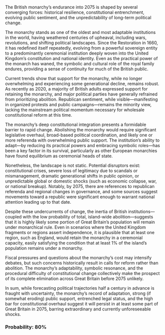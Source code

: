 The British monarchy’s endurance into 2075 is shaped by several converging forces: historical resilience, constitutional entrenchment, evolving public sentiment, and the unpredictability of long-term political change.

The monarchy stands as one of the oldest and most adaptable institutions in the world, having weathered centuries of upheaval, including wars, revolutions, and shifting political landscapes. Since the Restoration in 1660, it has redefined itself repeatedly, evolving from a powerful sovereign entity to a predominantly ceremonial institution deeply woven into the United Kingdom’s constitution and national identity. Even as the practical power of the monarch has waned, the symbolic and cultural role of the royal family endures, providing a sense of continuity for much of the British public.

Current trends show that support for the monarchy, while no longer overwhelming and experiencing some generational decline, remains robust. As recently as 2020, a majority of British adults expressed support for retaining the monarchy, and major political parties have generally refrained from prioritizing abolition. Republican sentiment, while visible—manifesting in organized protests and public campaigns—remains the minority view, lacking the mainstream political momentum necessary for wholesale constitutional reform at this time.

The monarchy’s deep constitutional integration presents a formidable barrier to rapid change. Abolishing the monarchy would require significant legislative overhaul, broad-based political coordination, and likely one or more referenda with overwhelming public support. The institution’s ability to adapt—by reducing its practical powers and embracing symbolic roles—has been a key factor in its survival, particularly as other European monarchies have found equilibrium as ceremonial heads of state.

Nonetheless, the landscape is not static. Potential disruptors exist: constitutional crises, severe loss of legitimacy due to scandals or mismanagement, dramatic generational shifts in public opinion, or unpredictable global or domestic shocks (such as economic collapse, war, or national breakup). Notably, by 2075, there are references to republican referenda and regional changes in governance, and some sources suggest movements toward a republic were significant enough to warrant national attention leading up to that date.

Despite these undercurrents of change, the inertia of British institutions—coupled with the low probability of total, island-wide abolition—suggests that it is highly likely some portion of Great Britain’s population will remain under monarchical rule. Even in scenarios where the United Kingdom fragments or regions assert independence, it is plausible that at least one region, such as England, would retain the monarchy in a ceremonial capacity, easily satisfying the condition that at least 1% of the island’s population remains under a monarchy.

Fiscal pressures and questions about the monarchy’s cost may intensify debates, but such concerns historically result in calls for reform rather than abolition. The monarchy’s adaptability, symbolic resonance, and the procedural difficulty of constitutional change collectively make the prospect of its complete elimination across Great Britain before 2075 unlikely.

In sum, while forecasting political trajectories half a century in advance is fraught with uncertainty, the monarchy’s record of adaptation, strong (if somewhat eroding) public support, entrenched legal status, and the high bar for constitutional overhaul suggest it will persist in at least some part of Great Britain in 2075, barring extraordinary and currently unforeseeable shocks.

### Probability: 80%
